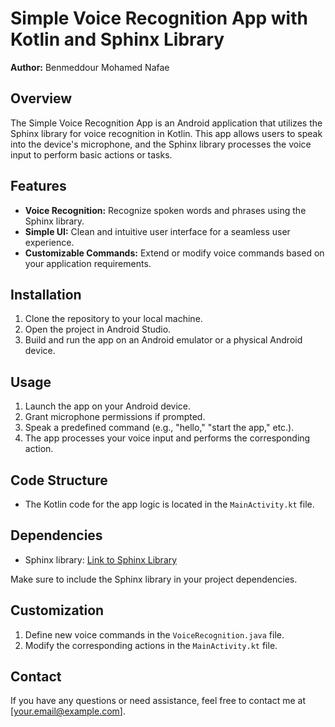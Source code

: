 # Simple Voice Recognition App with Kotlin and Sphinx Library

**Author:** Benmeddour Mohamed Nafae 

## Overview

The Simple Voice Recognition App is an Android application that utilizes the Sphinx library for voice recognition in Kotlin. This app allows users to speak into the device's microphone, and the Sphinx library processes the voice input to perform basic actions or tasks.

## Features

- **Voice Recognition:** Recognize spoken words and phrases using the Sphinx library.
- **Simple UI:** Clean and intuitive user interface for a seamless user experience.
- **Customizable Commands:** Extend or modify voice commands based on your application requirements.

## Installation

1. Clone the repository to your local machine.
2. Open the project in Android Studio.
3. Build and run the app on an Android emulator or a physical Android device.

## Usage

1. Launch the app on your Android device.
2. Grant microphone permissions if prompted.
3. Speak a predefined command (e.g., "hello," "start the app," etc.).
4. The app processes your voice input and performs the corresponding action.

## Code Structure

- The Kotlin code for the app logic is located in the `MainActivity.kt` file.

## Dependencies

- Sphinx library: [Link to Sphinx Library](https://cmusphinx.github.io/)

Make sure to include the Sphinx library in your project dependencies.

## Customization

1. Define new voice commands in the `VoiceRecognition.java` file.
2. Modify the corresponding actions in the `MainActivity.kt` file.



## Contact

If you have any questions or need assistance, feel free to contact me at [your.email@example.com].
